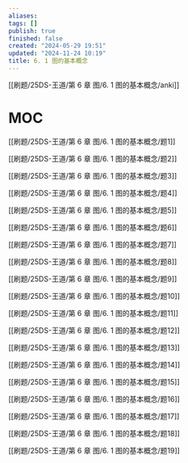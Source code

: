 ```yaml
---
aliases: 
tags: []
publish: true
finished: false
created: "2024-05-29 19:51"
updated: "2024-11-24 10:19"
title: 6. 1 图的基本概念
---
```

[[刷题/25DS-王道/第 6 章 图/6. 1 图的基本概念/anki]]

# MOC

[[刷题/25DS-王道/第 6 章 图/6. 1 图的基本概念/题1]]

[[刷题/25DS-王道/第 6 章 图/6. 1 图的基本概念/题2]]

[[刷题/25DS-王道/第 6 章 图/6. 1 图的基本概念/题3]]

[[刷题/25DS-王道/第 6 章 图/6. 1 图的基本概念/题4]]

[[刷题/25DS-王道/第 6 章 图/6. 1 图的基本概念/题5]]

[[刷题/25DS-王道/第 6 章 图/6. 1 图的基本概念/题6]]

[[刷题/25DS-王道/第 6 章 图/6. 1 图的基本概念/题7]]

[[刷题/25DS-王道/第 6 章 图/6. 1 图的基本概念/题8]]

[[刷题/25DS-王道/第 6 章 图/6. 1 图的基本概念/题9]]

[[刷题/25DS-王道/第 6 章 图/6. 1 图的基本概念/题10]]

[[刷题/25DS-王道/第 6 章 图/6. 1 图的基本概念/题11]]

[[刷题/25DS-王道/第 6 章 图/6. 1 图的基本概念/题12]]

[[刷题/25DS-王道/第 6 章 图/6. 1 图的基本概念/题13]]

[[刷题/25DS-王道/第 6 章 图/6. 1 图的基本概念/题14]]

[[刷题/25DS-王道/第 6 章 图/6. 1 图的基本概念/题15]]

[[刷题/25DS-王道/第 6 章 图/6. 1 图的基本概念/题16]]

[[刷题/25DS-王道/第 6 章 图/6. 1 图的基本概念/题17]]

[[刷题/25DS-王道/第 6 章 图/6. 1 图的基本概念/题18]]

[[刷题/25DS-王道/第 6 章 图/6. 1 图的基本概念/题19]]

